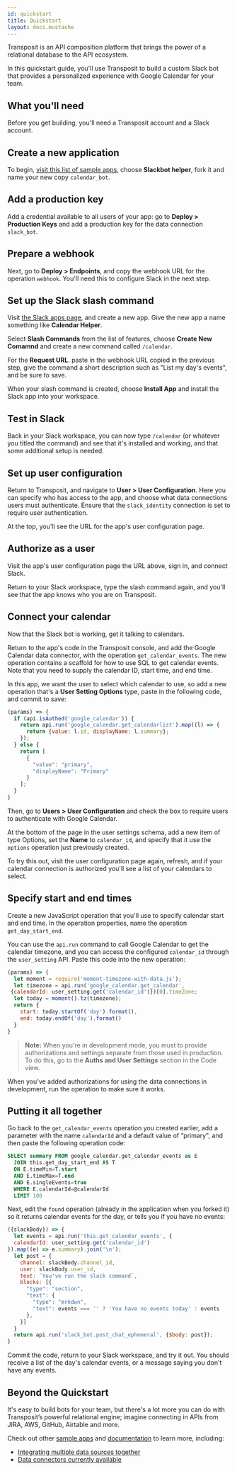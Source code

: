 ```yaml
---
id: quickstart
title: Quickstart
layout: docs.mustache
---
```


Transposit is an API composition platform that brings the power of a relational database to the API ecosystem.

In this quickstart guide, you'll use Transposit to build a custom Slack bot that provides a personalized experience with Google Calendar for your team.

## What you'll need

Before you get building, you'll need a Transposit account and a Slack account.

## Create a new application

To begin, [visit this list of sample apps](https://www.transposit.com/apps/), choose **Slackbot helper**, fork it and name your new copy `calendar_bot`.

## Add a production key

Add a credential available to all users of your app: go to **Deploy > Production Keys** and add a production key for the data connection `slack_bot`.

## Prepare a webhook

Next, go to **Deploy > Endpoints**, and copy the webhook URL for the operation `webhook`. You'll need this to configure Slack in the next step.

## Set up the Slack slash command

Visit [the Slack apps page](https://api.slack.com/apps), and create a new app. Give the new app a name something like **Calendar Helper**.

Select **Slash Commands** from the list of features, choose **Create New Comamnd** and create a new command called `/calendar`.

For the **Request URL**. paste in the webhook URL copied in the previous step, give the command a short description such as "List my day's events", and be sure to save.

When your slash command is created, choose **Install App** and install the Slack app into your workspace.

## Test in Slack

Back in your Slack workspace, you can now type `/calendar` (or whatever you titled the command) and see that it's installed and working, and that some additional setup is needed.

## Set up user configuration

Return to Transposit, and navigate to **User > User Configuration**. Here you can specify who has access to the app, and choose what data connections users must authenticate. Ensure that the `slack_identity` connection is set to require user authentication.

At the top, you'll see the URL for the app's user configuration page. 

## Authorize as a user

Visit the app's user configuration page the URL above, sign in, and connect Slack.

Return to your Slack workspace, type the slash command again, and you'll see that the app knows who you are on Transposit.

## Connect your calendar

Now that the Slack bot is working, get it talking to calendars.

Return to the app's code in the Transposit console, and add the Google Calendar data connector, with the operation `get_calendar_events`. The new operation contains a scaffold for how to use SQL to get calendar events. Note that you need to supply the calendar ID, start time, and end time.

In this app, we want the user to select which calendar to use, so add a new operation that's a **User Setting Options** type, paste in the following code, and commit to save:

```javascript
(params) => {
  if (api.isAuthed('google_calendar')) {
    return api.run('google_calendar.get_calendarlist').map((l) => {
      return {value: l.id, displayName: l.summary};
    });
  } else {
    return [
      {
        "value": "primary",
        "displayName": "Primary"
      }
    ];
  }
}
```

Then, go to **Users > User Configuration** and check the box to require users to authenticate with Google Calendar.

At the bottom of the page in the user settings schema, add a new item of type Options, set the **Name** to `calendar_id`, and specify that it use the `options` operation just previously created.

To try this out, visit the user configuration page again, refresh, and if your calendar connection is authorized you'll see a list of your calendars to select.

## Specify start and end times

Create a new JavaScript operation that you'll use to specify calendar start and end time. In the operation properties, name the operation `get_day_start_end`.

You can use the `api.run` command to call Google Calendar to get the calendar timezone, and you can access the configured `calendar_id` through the `user_setting` API. Paste this code into the new operation:

```javascript
(params) => {
  let moment = require('moment-timezone-with-data.js');  
  let timezone = api.run('google_calendar.get_calendar',
 {calendarId: user_setting.get('calendar_id')})[0].timeZone;
  let today = moment().tz(timezone);
  return {
    start: today.startOf('day').format(),
    end: today.endOf('day').format()    
  }
}
```

> **Note:** When you're in development mode, you must to provide authorizations and settings separate from those used in production. To do this, go to the **Auths and User Settings** section in the Code view. 

When you've added authorizations for using the data connections in development, run the operation to make sure it works.

## Putting it all together

Go back to the `get_calendar_events` operation you created earlier, add a parameter with the name `calendarId` and a default value of “primary", and then paste the following operation code:

```sql
SELECT summary FROM google_calendar.get_calendar_events as E
  JOIN this.get_day_start_end AS T
  ON E.timeMin=T.start
  AND E.timeMax=T.end
  AND E.singleEvents=true
  WHERE E.calendarId=@calendarId
  LIMIT 100
```

Next, edit the `found` operation (already in the application when you forked it) so it returns calendar events for the day, or tells you if you have no events:

```javascript
({slackBody}) => {
  let events = api.run('this.get_calendar_events', {
  calendarId: user_setting.get('calendar_id')
}).map((e) => e.summary).join('\n');
  let post = {
    channel: slackBody.channel_id,
    user: slackBody.user_id,
    text: `You've run the slack command`,
    blocks: [{
      "type": "section",
      "text": {
        "type": "mrkdwn",
        "text": events === '' ? 'You have no events today' : events
      },
    }]
  }
  return api.run('slack_bot.post_chat_ephemeral', {$body: post});
}
```

Commit the code, return to your Slack workspace, and try it out. You should receive a list of the day's calendar events, or a message saying you don't have any events.

## Beyond the Quickstart

It's easy to build bots for your team, but there's a lot more you can do with Transposit’s powerful relational engine; imagine connecting in APIs from JIRA, AWS, GitHub, Airtable and more.

Check out other [sample apps](https://www.transposit.com/apps/) and [documentation](https://www.transposit.com/docs/) to learn more, including:

* [Integrating multiple data sources together](/docs/get-started/sql-quickstart)
* [Data connectors currently available](/docs/references/data-connectors)
